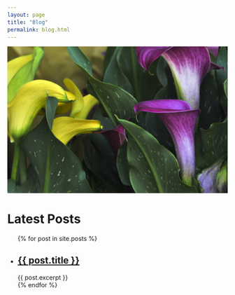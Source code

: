 ```yaml
---
layout: page
title: "Blog"
permalink: blog.html
---
```


![pink yellow calla lilies](images/pink-and-yellow-calla-lilies.jpg "Pink yellow calla lilies")

<h1>Latest Posts</h1>

<ul>
  {% for post in site.posts %}
    <li>
      <h2><a href="{{ post.url }}">{{ post.title }}</a></h2>
      {{ post.excerpt }}
    </li>
  {% endfor %}
</ul>
